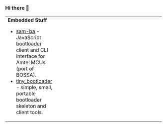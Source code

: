 ### Hi there 👋

<table width='100%'>
  <tr>
    <td width='33%' valign='top'>
      <b>Embedded Stuff</b>
      <br>
      <ul>
        <li>
          <a href='https://github.com/jaz303/sam-ba'>sam-ba</a> - JavaScript bootloader client and CLI interface for Amtel MCUs (port of BOSSA).
        </li>
        <li>
          <a href='https://github.com/jaz303/tiny_bootloader'>tiny_bootloader</a> - simple, small, portable bootloader skeleton and client tools.
        </li>
      </ul>
    </td>
    <td width='33%' valign='top'>
      <b></b>
    </td>
    <td width='33%' valign='top'>
      <b></b>
    </td>
  </tr>
</table>

<!--
**jaz303/jaz303** is a ✨ _special_ ✨ repository because its `README.md` (this file) appears on your GitHub profile.

Here are some ideas to get you started:

- 🔭 I’m currently working on ...
- 🌱 I’m currently learning ...
- 👯 I’m looking to collaborate on ...
- 🤔 I’m looking for help with ...
- 💬 Ask me about ...
- 📫 How to reach me: ...
- 😄 Pronouns: ...
- ⚡ Fun fact: ...
-->

